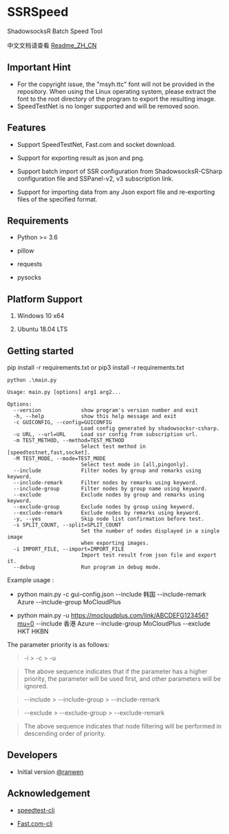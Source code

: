 
# SSRSpeed

ShadowsocksR Batch Speed Tool

  

中文文档请查看 [Readme_ZH_CN](https://github.com/NyanChanMeow/SSRSpeed/blob/master/README_ZH_CN.md)

  

## Important Hint

 - For the copyright issue, the "msyh.ttc" font will not be provided in the repository. When using the Linux operating system, please extract the font to the root directory of the program to export the resulting image.
 - SpeedTestNet is no longer supported and will be removed soon.

  

## Features

  

- Support SpeedTestNet, Fast.com and socket download.

- Support for exporting result as json and png.

- Support batch import of SSR configuration from ShadowsocksR-CSharp configuration file and SSPanel-v2, v3 subscription link.

- Support for importing data from any Json export file and re-exporting files of the specified format.

  

## Requirements

  

- Python >= 3.6

- pillow

- requests

- pysocks

  

## Platform Support

1. Windows 10 x64

2. Ubuntu 18.04 LTS

  

## Getting started

pip install -r requirements.txt
or
pip3 install -r requirements.txt
  

    python .\main.py
    
    Usage: main.py [options] arg1 arg2...
    
    Options:
      --version             show program's version number and exit
      -h, --help            show this help message and exit
      -c GUICONFIG, --config=GUICONFIG
                            Load config generated by shadowsocksr-csharp.
      -u URL, --url=URL     Load ssr config from subscription url.
      -m TEST_METHOD, --method=TEST_METHOD
                            Select test method in [speedtestnet,fast,socket].
      -M TEST_MODE, --mode=TEST_MODE
                            Select test mode in [all,pingonly].
      --include             Filter nodes by group and remarks using keyword.
      --include-remark      Filter nodes by remarks using keyword.
      --include-group       Filter nodes by group name using keyword.
      --exclude             Exclude nodes by group and remarks using keyword.
      --exclude-group       Exclude nodes by group using keyword.
      --exclude-remark      Exclude nodes by remarks using keyword.
      -y, --yes             Skip node list confirmation before test.
      -s SPLIT_COUNT, --split=SPLIT_COUNT
                            Set the number of nodes displayed in a single image
                            when exporting images.
      -i IMPORT_FILE, --import=IMPORT_FILE
                            Import test result from json file and export it.
      --debug               Run program in debug mode.

  

Example usage :

- python main.py -c gui-config.json --include 韩国 --include-remark Azure --include-group MoCloudPlus

- python main.py -u https://mocloudplus.com/link/ABCDEFG123456?mu=0 --include 香港 Azure --include-group MoCloudPlus --exclude HKT HKBN

  

The parameter priority is as follows:

> -i > -c > -u

> The above sequence indicates that if the parameter has a higher priority, the parameter will be used first, and other parameters will be ignored.

>

> --include > --include-group > --include-remark

> --exclude > --exclude-group > --exclude-remark

> The above sequence indicates that node filtering will be performed in descending order of priority.

  

## Developers
- Initial version [@ranwen](https://github.com/ranwen)

## Acknowledgement

-  [speedtest-cli](https://github.com/sivel/speedtest-cli)

-  [Fast.com-cli](https://github.com/nkgilley/fast.com)
